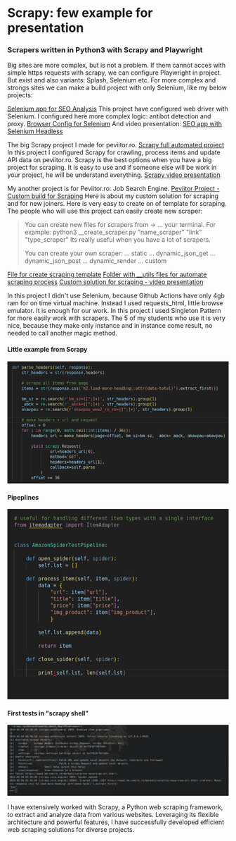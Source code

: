 # Scrapy: few example for presentation
### Scrapers written in Python3 with Scrapy and Playwright

Big sites are more complex, but is not a problem. If them cannot acces with simple https requests with scrapy,
we can configure Playwright in project. But exist and also variants: Splash, Selenium etc.
For more complex and strongs sites we can make a build project with only Selenium, like my below 
projects:

[Selenium app for SEO Analysis](https://github.com/andreireporter13/SEO-1st-page-Google-data-scrape)
This project have configured web driver with Selenium. I configured here more complex logic: antibot detection
and proxy.
[Browser Config for Selenium](https://github.com/andreireporter13/SEO-1st-page-Google-data-scrape/blob/SEO-1st-page-Google-data-scrape/browser_settings/browser_settings_file.py)
And video presentation:
[SEO app with Selenium Headless](https://www.youtube.com/watch?v=44cThvaa3Jw&t=687s)

The big Scrapy project I made for peviitor.ro.
[Scrapy full automated project](https://github.com/peviitor-ro/Scrapy_peviitor_jobs)
In this project I configured Scrapy for crawling, process items and update API data on peviitor.ro. Scrapy is the best options
when you have a big project for scraping. It is easy to use and if someone else will be work in your project, he will be 
understand everything. 
[Scrapy video presentation](https://www.youtube.com/watch?v=i_fkt29UuPs&t=4s)


My another project is for Peviitor.ro: Job Search Engine. 
[Peviitor Project - Custom build for Scraping](https://github.com/peviitor-ro/Scrapers_start_with_digi)
Here is about my custom solution for scraping and for new joiners. Here is very easy to create on of template for scraping.
The people who will use this project can easily create new scraper:

>  You can create new files for scrapers from ->
>  ... your terminal. For example:
>  python3 __create_scraper.py "name_scraper" "link" "type_scraper"
>  Its really useful when you have a lot of scrapers.
>
>  You can create your own scraper:
>  ... static
>  ... dynamic_json_get
>  ... dynamic_json_post
>  ... dynamic_render
>  ... custom

[File for create scraping template](https://github.com/peviitor-ro/Scrapers_start_with_digi/blob/main/new_sites/__create_scraper.py)
[Folder with __utils files for automate scraping process](https://github.com/peviitor-ro/Scrapers_start_with_digi/tree/main/new_sites/__utils)
[Custom solution for scraping - video presentation](https://www.youtube.com/watch?v=icoCA8it9zw&t=351s)

In this project I didn't use Selenium, because Github Actions have only 4gb ram for on time virtual machine. Instead I used requests_html, 
little browse emulator. It is enough for our work. 
In this project I used Singleton Pattern for more easily work with scrapers. The 5 of my students who use it is very nice, because they make
only instance and in instance come result, no needed to call another magic method.

#### Little example from Scrapy
![Scrapy](./project_photo/photo_presentation.png)

#### Pipeplines
![Pipelines](./project_photo/pipelines.png)

#### First tests in "scrapy shell"
![Scrapy Shell](./project_photo/scrapy_shell.png)

I have extensively worked with Scrapy, a Python web scraping framework, to extract and analyze 
data from various websites. Leveraging its flexible architecture and powerful features, I have 
successfully developed efficient web scraping solutions for diverse projects.
